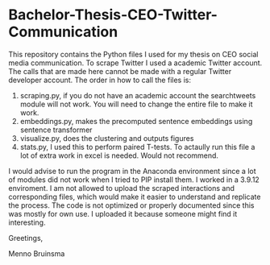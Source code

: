 # Bachelor-Thesis-CEO-Twitter-Communication

This repository contains the Python files I used for my thesis on CEO social media communication. To scrape Twitter I used a academic Twitter account. The calls that are made here cannot be made with a regular Twitter developer account. The order in how to call the files is:
1. scraping.py, if you do not have an academic account the searchtweets module will not work. You will need to change the entire file to make it work.
2. embeddings.py, makes the precomputed sentence embeddings using sentence transformer
3. visualize.py, does the clustering and outputs figures
4. stats.py, I used this to perform paired T-tests. To actaully run this file a lot of extra work in excel is needed. Would not recommend.

I would advise to run the program in the Anaconda environment since a lot of modules did not work when I tried to PIP install them. I worked in a 3.9.12 enviroment.
I am not allowed to upload the scraped interactions and corresponding files, which would make it easier to understand and replicate the process.
The code is not optimized or properly documented since this was mostly for own use. I uploaded it because someone might find it interesting.

Greetings,

Menno Bruinsma

